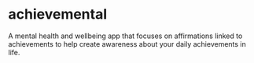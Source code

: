 # achievemental
A mental health and wellbeing app that focuses on affirmations linked to achievements to help create awareness about your daily achievements in life.
